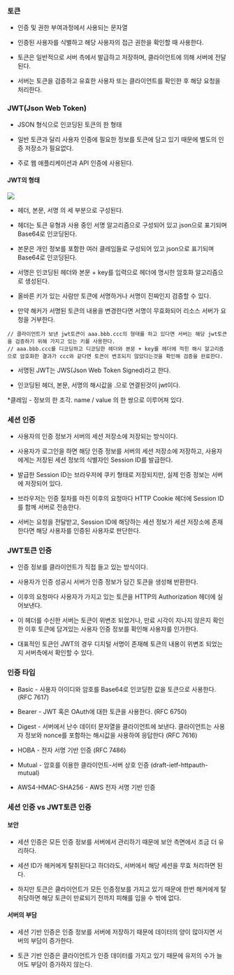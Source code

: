 ### 토큰

* 인증 및 권한 부여과정에서 사용되는 문자열

* 인증된 사용자를 식별하고 해당 사용자의 접근 권한을 확인할 때 사용한다.

* 토큰은 일반적으로 서버 측에서 발급하고 저장하며, 클라이언트에 의해 서버에 전달된다.

* 서버는 토큰을 검증하고 유효한 사용자 또는 클라이언트를 확인한 후 해당 요청을 처리한다.


### JWT(Json Web Token)

* JSON 형식으로 인코딩된 토큰의 한 형태

* 일반 토큰과 달리 사용자 인증에 필요한 정보를 토큰에 담고 있기 때문에 별도의 인증 저장소가 필요없다.

* 주로 웹 애플리케이션과 API 인증에 사용된다.


#### JWT의 형태

<img src="https://github.com/pansakr/TIL/assets/118809108/26eb4718-11c2-4544-b923-4e4fafc7efca">

* 헤더, 본문, 서명 의 세 부분으로 구성된다.

* 헤더는 토큰 유형과 사용 중인 서명 알고리즘으로 구성되어 있고 json으로 표기되며 Base64로 인코딩된다.

* 본문은 개인 정보를 포함한 여러 클레임들로 구성되어 있고 json으로 표기되며 Base64로 인코딩된다.

* 서명은 인코딩된 헤더와 본문 + key를 입력으로 헤더에 명시한 암호화 알고리즘으로 생성된다.

* 올바른 키가 있는 사람만 토큰에 서명하거나 서명이 진짜인지 검증할 수 있다.

* 만약 해커가 서명된 토큰의 내용을 변경한다면 서명이 무효화되어 리소스 서버가 요청을 거부한다.

```
// 클라이언트가 보낸 jwt토큰이 aaa.bbb.ccc의 형태를 하고 있다면 서버는 해당 jwt토큰을 검증하기 위해 가지고 있는 키를 사용한다.
// aaa.bbb.ccc를 디코딩하고 디코딩한 헤더와 본문 + key를 헤더에 적힌 해시 알고리즘으로 암호화한 결과가 ccc와 같다면 토큰이 변조되지 않았다는것을 확인해 검증을 완료한다.  
```

* 서명된 JWT는 JWS(Json Web Token Signed)라고 한다.

* 인코딩된 헤더, 본문, 서명의 해시값을 .으로 연결된것이 jwt이다.

*클레임 - 정보의 한 조각. name / value 의 한 쌍으로 이루어져 있다.


### 세션 인증

* 사용자의 인증 정보가 서버의 세션 저장소에 저장되는 방식이다.

* 사용자가 로그인을 하면 해당 인증 정보를 서버의 세션 저장소에 저장하고, 사용자에게는 저장된 세션 정보의 식별자인 Session ID를 발급한다.

* 발급한 Session ID는 브라우저에 쿠키 형태로 저장되지만, 실제 인증 정보는 서버에 저장되어 있다.

* 브라우저는 인증 절차를 마친 이후의 요청마다 HTTP Cookie 헤더에 Session ID를 함께 서버로 전송한다.

* 서버는 요청을 전달받고, Session ID에 해당하는 세션 정보가 세션 저장소에 존재한다면 해당 사용자를 인증된 사용자로 판단한다.


### JWT토큰 인증

* 인증 정보를 클라이언트가 직접 들고 있는 방식이다.

* 사용자가 인증 성공시 서버가 인증 정보가 담긴 토큰을 생성해 반환한다.

* 이후의 요청마다 사용자가 가지고 있는 토큰을 HTTP의 Authorization 헤더에 실어보낸다.

* 이 헤더를 수신한 서버는 토큰이 위변조 되었거나, 만료 시각이 지나지 않은지 확인한 이후 토큰에 담겨있는 사용자 인증 정보를 확인해 사용자를 인가한다.

* 대표적인 토큰인 JWT의 경우 디지털 서명이 존재해 토큰의 내용이 위변조 되었는지 서버측에서 확인할 수 있다.


### 인증 타입

* Basic - 사용자 아이디와 암호를 Base64로 인코딩한 값을 토큰으로 사용한다. (RFC 7617)

* Bearer - JWT 혹은 OAuth에 대한 토큰을 사용한다. (RFC 6750)

* Digest - 서버에서 난수 데이터 문자열을 클라이언트에 보낸다. 클라이언트는 사용자 정보와 nonce를 포함하는 해시값을 사용하여 응답한다 (RFC 7616)

* HOBA - 전자 서명 기반 인증 (RFC 7486)

* Mutual - 암호를 이용한 클라이언트-서버 상호 인증 (draft-ietf-httpauth-mutual)

* AWS4-HMAC-SHA256 - AWS 전자 서명 기반 인증



### 세션 인증 vs JWT토큰 인증


#### 보안

* 세션 인증은 모든 인증 정보를 서버에서 관리하기 때문에 보안 측면에서 조금 더 유리하다.

* 세션 ID가 해커에게 탈취된다고 하더라도, 서버에서 해당 세션을 무효 처리하면 된다.

* 하지만 토큰은 클라이언트가 모든 인증정보를 가지고 있기 때문에 한번 해커에게 탈취당하면 해당 토큰이 만료되기 전까지 피해를 입을 수 밖에 없다.

#### 서버의 부담

* 세션 기반 인증은 인증 정보를 서버에 저장하기 때문에 데이터의 양이 많아지면 서버의 부담이 증가한다.

* 토큰 기반 인증은 클라이언트가 인증 데이터를 가지고 있기 때문에 유저의 수가 늘어도 부담이 증가하지 않는다.
